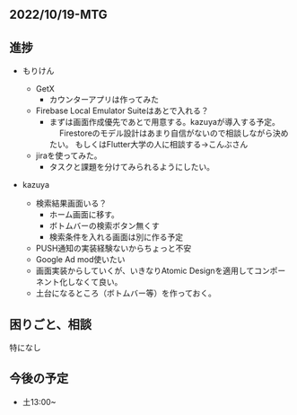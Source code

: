 ## 2022/10/19-MTG
## 進捗

- もりけん
  - GetX
    - カウンターアプリは作ってみた
  - Firebase Local Emulator Suiteはあとで入れる？
    - まずは画面作成優先であとで用意する。kazuyaが導入する予定。
    　 Firestoreのモデル設計はあまり自信がないので相談しながら決めたい。
       もしくはFlutter大学の人に相談する→こんぶさん
  - jiraを使ってみた。
      - タスクと課題を分けてみられるようにしたい。 

- kazuya
    - 検索結果画面いる？
        - ホーム画面に移す。
        - ボトムバーの検索ボタン無くす
        - 検索条件を入れる画面は別に作る予定
    - PUSH通知の実装経験ないからちょっと不安
    - Google Ad mod使いたい
    - 画面実装からしていくが、いきなりAtomic Designを適用してコンポーネント化しなくて良い。
    - 土台になるところ（ボトムバー等）を作っておく。

## 困りごと、相談

特になし

## 今後の予定

- 土13:00~